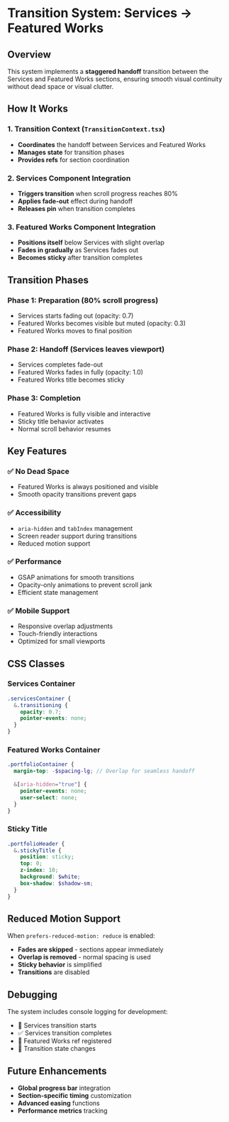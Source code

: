 # Transition System: Services → Featured Works

## Overview

This system implements a **staggered handoff** transition between the Services and Featured Works sections, ensuring smooth visual continuity without dead space or visual clutter.

## How It Works

### 1. Transition Context (`TransitionContext.tsx`)
- **Coordinates** the handoff between Services and Featured Works
- **Manages state** for transition phases
- **Provides refs** for section coordination

### 2. Services Component Integration
- **Triggers transition** when scroll progress reaches 80%
- **Applies fade-out** effect during handoff
- **Releases pin** when transition completes

### 3. Featured Works Component Integration
- **Positions itself** below Services with slight overlap
- **Fades in gradually** as Services fades out
- **Becomes sticky** after transition completes

## Transition Phases

### Phase 1: Preparation (80% scroll progress)
- Services starts fading out (opacity: 0.7)
- Featured Works becomes visible but muted (opacity: 0.3)
- Featured Works moves to final position

### Phase 2: Handoff (Services leaves viewport)
- Services completes fade-out
- Featured Works fades in fully (opacity: 1.0)
- Featured Works title becomes sticky

### Phase 3: Completion
- Featured Works is fully visible and interactive
- Sticky title behavior activates
- Normal scroll behavior resumes

## Key Features

### ✅ **No Dead Space**
- Featured Works is always positioned and visible
- Smooth opacity transitions prevent gaps

### ✅ **Accessibility**
- `aria-hidden` and `tabIndex` management
- Screen reader support during transitions
- Reduced motion support

### ✅ **Performance**
- GSAP animations for smooth transitions
- Opacity-only animations to prevent scroll jank
- Efficient state management

### ✅ **Mobile Support**
- Responsive overlap adjustments
- Touch-friendly interactions
- Optimized for small viewports

## CSS Classes

### Services Container
```scss
.servicesContainer {
  &.transitioning {
    opacity: 0.7;
    pointer-events: none;
  }
}
```

### Featured Works Container
```scss
.portfolioContainer {
  margin-top: -$spacing-lg; // Overlap for seamless handoff
  
  &[aria-hidden="true"] {
    pointer-events: none;
    user-select: none;
  }
}
```

### Sticky Title
```scss
.portfolioHeader {
  &.stickyTitle {
    position: sticky;
    top: 0;
    z-index: 10;
    background: $white;
    box-shadow: $shadow-sm;
  }
}
```

## Reduced Motion Support

When `prefers-reduced-motion: reduce` is enabled:
- **Fades are skipped** - sections appear immediately
- **Overlap is removed** - normal spacing is used
- **Sticky behavior** is simplified
- **Transitions** are disabled

## Debugging

The system includes console logging for development:
- 🚀 Services transition starts
- ✅ Services transition completes  
- 📌 Featured Works ref registered
- 🔄 Transition state changes

## Future Enhancements

- **Global progress bar** integration
- **Section-specific timing** customization
- **Advanced easing** functions
- **Performance metrics** tracking 